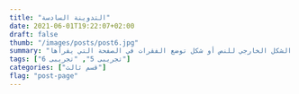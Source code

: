 ```yaml
---
title: "التدوينة السادسة"
date: 2021-06-01T19:22:07+02:00
draft: false
thumb: "/images/posts/post6.jpg"
summary: "هناك حقيقة مثبتة منذ زمن طويل وهي أن المحتوى المقروء لصفحة ما سيلهي القارئ عن التركيز على الشكل الخارجي للنص أو شكل توضع الفقرات في الصفحة التي يقرأها"
tags: ["تجريبى 5", "تجريبى 6"]
categories: ["قسم ثالث"]
flag: "post-page"
---
```


